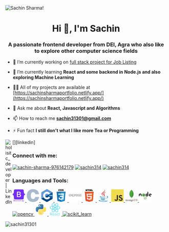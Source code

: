 ![Sachin Sharma!](https://user-images.githubusercontent.com/59499244/105798499-4e776200-5fb8-11eb-9f66-2e1ced602b49.png)

<h1 align="center">Hi 👋, I'm Sachin</h1>
<h3 align="center">A passionate frontend developer from DEI, Agra who also like to explore other computer science fields</h3>

- 🔭 I’m currently working on [full stack project for Job Listing](https://alumni-connect-ba161.web.app/)

- 🌱 I’m currently learning **React and some backend in Node.js and also exploring Machine Learning**

- 👨‍💻 All of my projects are available at [https://sachinsharmaportfolio.netlify.app/](https://sachinsharmaportfolio.netlify.app/)

- 💬 Ask me about **React, Javascript and Algorithms**

- 📫 How to reach me **sachin31301@gmail.com**

- ⚡ Fun fact **I still don't what I like more Tea or Programming**

[<img align="left" alt="holisitc_developer | LinkedIn" width="22px" src="https://raw.githubusercontent.com/urbanisierung/urbanisierung/master/that-was-more-work-than-i-thought.svg" />][linkedin]

<h3 align="left">Connect with me:</h3>
<p align="left">
<a href="https://linkedin.com/in/sachin-sharma-976142179" target="blank"><img align="center" src="https://cdn.jsdelivr.net/npm/simple-icons@3.0.1/icons/linkedin.svg" alt="sachin-sharma-976142179" height="30" width="40" /></a>
<a href="https://www.codechef.com/users/sachin314" target="blank"><img align="center" src="https://cdn.jsdelivr.net/npm/simple-icons@3.1.0/icons/codechef.svg" alt="sachin314" height="30" width="40" /></a>
<a href="https://codeforces.com/profile/sachin314" target="blank"><img align="center" src="https://cdn.jsdelivr.net/npm/simple-icons@3.0.1/icons/codeforces.svg" alt="sachin314" height="30" width="40" /></a>
</p>

<h3 align="left">Languages and Tools:</h3>
<p align="left"> <a href="https://getbootstrap.com" target="_blank"> <img src="https://raw.githubusercontent.com/devicons/devicon/master/icons/bootstrap/bootstrap-plain-wordmark.svg" alt="bootstrap" width="40" height="40"/> </a> <a href="https://www.cprogramming.com/" target="_blank"> <img src="https://raw.githubusercontent.com/devicons/devicon/master/icons/c/c-original.svg" alt="c" width="40" height="40"/> </a> <a href="https://www.w3schools.com/cpp/" target="_blank"> <img src="https://raw.githubusercontent.com/devicons/devicon/master/icons/cplusplus/cplusplus-original.svg" alt="cplusplus" width="40" height="40"/> </a> <a href="https://www.w3schools.com/css/" target="_blank"> <img src="https://raw.githubusercontent.com/devicons/devicon/master/icons/css3/css3-original-wordmark.svg" alt="css3" width="40" height="40"/> </a> <a href="https://expressjs.com" target="_blank"> <img src="https://raw.githubusercontent.com/devicons/devicon/master/icons/express/express-original-wordmark.svg" alt="express" width="40" height="40"/> </a> <a href="https://www.w3.org/html/" target="_blank"> <img src="https://raw.githubusercontent.com/devicons/devicon/master/icons/html5/html5-original-wordmark.svg" alt="html5" width="40" height="40"/> </a> <a href="https://www.java.com" target="_blank"> <img src="https://raw.githubusercontent.com/devicons/devicon/master/icons/java/java-original.svg" alt="java" width="40" height="40"/> </a> <a href="https://developer.mozilla.org/en-US/docs/Web/JavaScript" target="_blank"> <img src="https://raw.githubusercontent.com/devicons/devicon/master/icons/javascript/javascript-original.svg" alt="javascript" width="40" height="40"/> </a> <a href="https://www.mongodb.com/" target="_blank"> <img src="https://raw.githubusercontent.com/devicons/devicon/master/icons/mongodb/mongodb-original-wordmark.svg" alt="mongodb" width="40" height="40"/> </a> <a href="https://nodejs.org" target="_blank"> <img src="https://raw.githubusercontent.com/devicons/devicon/master/icons/nodejs/nodejs-original-wordmark.svg" alt="nodejs" width="40" height="40"/> </a> <a href="https://opencv.org/" target="_blank"> <img src="https://www.vectorlogo.zone/logos/opencv/opencv-icon.svg" alt="opencv" width="40" height="40"/> </a> <a href="https://www.python.org" target="_blank"> <img src="https://raw.githubusercontent.com/devicons/devicon/master/icons/python/python-original.svg" alt="python" width="40" height="40"/> </a> <a href="https://reactjs.org/" target="_blank"> <img src="https://raw.githubusercontent.com/devicons/devicon/master/icons/react/react-original-wordmark.svg" alt="react" width="40" height="40"/> </a> <a href="https://scikit-learn.org/" target="_blank"> <img src="https://upload.wikimedia.org/wikipedia/commons/0/05/Scikit_learn_logo_small.svg" alt="scikit_learn" width="40" height="40"/> </a> </p>

<p><img align="center" src="https://github-readme-stats.vercel.app/api/top-langs?username=sachin31301&show_icons=true&locale=en&layout=compact" alt="sachin31301" /></p>

